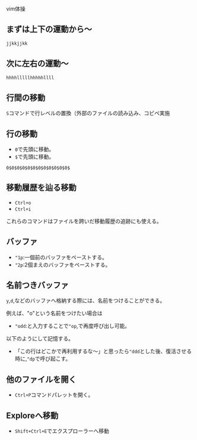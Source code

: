 



vim体操


## まずは上下の運動から〜

```sh
jjkkjjkk
```

## 次に左右の運動〜

```sh
hhhhlllllhhhhhllll
```

## 行間の移動

`S`コマンドで行レベルの置換（外部のファイルの読み込み、コピペ実施


## 行の移動

- `0`で先頭に移動。
- `$`で先頭に移動。

`0$0$0$0$0$0$0$0$0$0$0$0$`


## 移動履歴を辿る移動

- `Ctrl+o`
- `Ctrl+i`

これらのコマンドはファイルを跨いだ移動履歴の追跡にも使える。


## バッファ

- `"1p`:一個前のバッファをペーストする。
- `"2p`:2個まえのバッファをペーストする。

## 名前つきバッファ

`y`,`d`,などのバッファへ格納する際には、名前をつけることができる。

例えば、"o"という名前をつけたい場合は

- `"odd`:と入力することで`"op`,で再度呼び出し可能。

以下のようにして記憶する。

- 「この行はどこかで再利用するな〜」と思ったら`"ddd`とした後、復活させる時に,`"dp`で呼び起こす。


## 他のファイルを開く

- `Ctrl+P`コマンドパレットを開く。


## Exploreへ移動


- `Shift+Ctrl+E`でエクスプローラーへ移動


        








